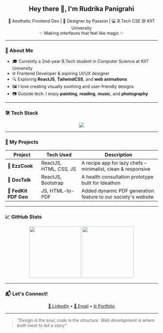 <h2 align="center">Hey there 👋, I'm Rudrika Panigrahi</h2>

<p align="center">
  🌸 Aesthetic Frontend Dev | 🎨 Designer by Passion | 💻 B.Tech CSE @ KIIT University <br>
  ✨ Making interfaces that feel like magic ✨
</p>

---

### 🧠 About Me

- 🎓 Currently a 2nd-year B.Tech student in Computer Science at KIIT University
- 🌐 Frontend Developer & aspiring UI/UX designer
- 🔍 Exploring **ReactJS**, **TailwindCSS**, and **web animations**
- 🖼 I love creating visually soothing and user-friendly designs
- 📷 Outside tech: I enjoy **painting**, **reading**, **music**, and **photography**

---

### 🛠 Tech Stack

<div align="center">
  <img src="https://skillicons.dev/icons?i=html,css,js,react,tailwind,bootstrap,figma,vscode,github" />
</div>

---

### 🌟 My Projects

| Project | Tech Used | Description |
|--------|------------|-------------|
| 🎯 **EzzCook** | ReactJS, HTML, CSS, JS | A recipe app for lazy chefs – minimalist, clean & responsive |
| 💬 **DocTalk** | ReactJS, Bootstrap | A health consultation prototype built for Ideathon |
| 📄 **FedKit PDF Gen** | JS, HTML-to-PDF | Added dynamic PDF generation feature to our society's website |

---

### 📈 GitHub Stats

<div align="center">
  <img height="170" src="https://github-readme-stats.vercel.app/api?username=rudrika-panigrahi&show_icons=true&theme=tokyonight" />
  <img height="170" src="https://github-readme-stats.vercel.app/api/top-langs/?username=rudrika-panigrahi&layout=compact&theme=tokyonight" />
</div>

---

### 📬 Let's Connect!

<p align="center">
  <a href="https://www.linkedin.com/in/rudrika-panigrahi/" target="_blank">💼 LinkedIn</a> •
  <a href="mailto:rudrika.panigrahi@example.com">📧 Email</a> •
  <a href="https://your-portfolio-link.com" target="_blank">🌐 Portfolio</a>
</p>

---

> *"Design is the soul, code is the structure. Web development is where both meet to tell a story"*



<!--
**rudrika08/rudrika08** is a ✨ _special_ ✨ repository because its `README.md` (this file) appears on your GitHub profile.

Here are some ideas to get you started:

- 🔭 I’m currently working on ...
- 🌱 I’m currently learning ...
- 👯 I’m looking to collaborate on ...
- 🤔 I’m looking for help with ...
- 💬 Ask me about ...
- 📫 How to reach me: ...
- 😄 Pronouns: ...
- ⚡ Fun fact: ...
-->
